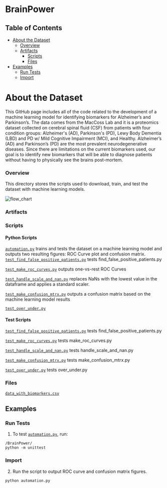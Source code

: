 # BrainPower

## Table of Contents

  - [About the Dataset](#about-the-dataset)
    - [Overview](#overview)
    - [Artifacts](#artifacts)
      - [Scripts](#scripts)
      - [Files](#files)
  - [Examples](#examples)
    - [Run Tests](#run-tests)
    - [Import](#import)

# About the Dataset
This GitHub page includes all of the code related to the development of a machine learning model for identifying biomarkers for Alzheimer’s and Parkinson’s. The data comes from the MacCoss Lab and it is a proteomics dataset collected on cerebral spinal fluid (CSF) from patients with four condition groups: Alzheimer's (AD), Parkinson's (PD), Lewy Body Dementia (LBD) and PD w/ Mild Cognitive Impairment (MCI), and Healthy. 
Alzheimer’s (AD) and Parkinson’s (PD) are the most prevalent neurodegenerative diseases. Since there are limitations on the current biomarkers used, our goal is to identify new biomarkers that will be able to diagnose patients without having to physically see the brains post-mortem.

### Overview

This directory stores the scripts used to download, train, and test the dataset with machine learning models. 

![flow_chart](https://github.com/BrainPowerChemE/BrainPower/assets/121738843/db6cd4cd-9438-4ffc-b0ee-268ef90adc1b)

### Artifacts

### Scripts

#### Python Scripts
[`automation.py`](automation.py) trains and tests the dataset on a machine learning model and outputs two resulting figures: ROC Curve plot and confusion matrix.
[`test_find_false_positive_patients.py`](brainpower/find_false_positive_patients.py) tests find_false_positive_patients.py

[`test_make_roc_curves.py`](brainpower/make_roc_curves.py) outputs one-vs-rest ROC Curves

[`test_handle_scale_and_nan.py`](brainpower/handle_scale_and_nan.py) replaces NaNs with the lowest value in the dataframe and applies a standard scaler.

[`test_make_confusion_mtrx.py`](brainpower/make_confusion_mtrx.py) outputs a confusion matrix based on the machine learning model results

[`test_over_under.py`](brainpower/over_under.py) 


#### Test Scripts
[`test_find_false_positive_patients.py`](brainpower/tests/test_find_false_positive_patients.py) tests find_false_positive_patients.py

[`test_make_roc_curves.py`](brainpower/tests/test_make_roc_curves.py) tests make_roc_curves.py

[`test_handle_scale_and_nan.py`](brainpower/tests/test_handle_scale_and_nan.py) tests handle_scale_and_nan.py

[`test_make_confusion_mtrx.py`](brainpower/tests/test_make_confusion_mtrx.py) tests make_confusion_mtrx.py

[`test_over_under.py`](brainpower/tests/test_over_under.py) tests over_under.py

### Files

[`data_with_biomarkers.csv`](data/final_dataset/data_with_biomarkers.csv) 


## Examples

### Run Tests

1. To test [`automation.py`](automation.py), run:

```
/BrainPower/
python -m unittest
```

### Import

2. Run the script to output  ROC curve and confusion matrix figures.
```
python automation.py
```
